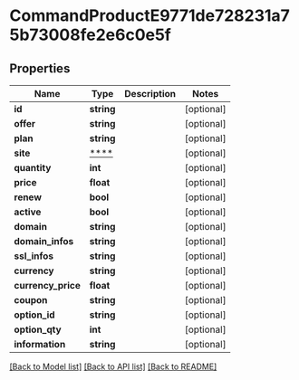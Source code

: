 # CommandProductE9771de728231a75b73008fe2e6c0e5f

## Properties
Name | Type | Description | Notes
------------ | ------------- | ------------- | -------------
**id** | **string** |  | [optional] 
**offer** | **string** |  | [optional] 
**plan** | **string** |  | [optional] 
**site** | [****](.md) |  | [optional] 
**quantity** | **int** |  | [optional] 
**price** | **float** |  | [optional] 
**renew** | **bool** |  | [optional] 
**active** | **bool** |  | [optional] 
**domain** | **string** |  | [optional] 
**domain_infos** | **string** |  | [optional] 
**ssl_infos** | **string** |  | [optional] 
**currency** | **string** |  | [optional] 
**currency_price** | **float** |  | [optional] 
**coupon** | **string** |  | [optional] 
**option_id** | **string** |  | [optional] 
**option_qty** | **int** |  | [optional] 
**information** | **string** |  | [optional] 

[[Back to Model list]](../../README.md#documentation-for-models) [[Back to API list]](../../README.md#documentation-for-api-endpoints) [[Back to README]](../../README.md)

